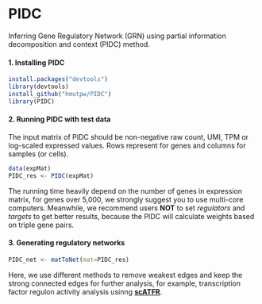 # PIDC
Inferring Gene Regulatory Network (GRN) using partial information decomposition and context (PIDC) method.
#### 1. Installing PIDC

```r
install.packages("devtools")
library(devtools)
install_github("hmutpw/PIDC")
library(PIDC)
```

#### 2. Running PIDC with test data

The input matrix of PIDC should be non-negative raw count, UMI, TPM or log-scaled expressed values. Rows represent for genes and columns for samples (or cells).

```R
data(expMat)
PIDC_res <- PIDC(expMat)
```

The running time heavily depend on the number of genes in expression matrix, for genes over 5,000,  we strongly suggest you to use multi-core computers. Meanwhile, we recommend users **NOT** to set  *regulators* and *targets* to get better results, because the PIDC will calculate weights based on  triple gene pairs.

#### 3. Generating regulatory networks

```R
PIDC_net <- matToNet(mat=PIDC_res)
```

Here, we use different methods to remove weakest edges and keep the strong connected edges for further analysis, for example, transcription factor regulon activity analysis usinng **[scATFR](https://github.com/hmutpw/scATFR)**.  
